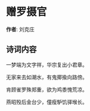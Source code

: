 # 赠罗摄官

**作者**: 刘克庄

## 诗词内容

一梦端为文字祥，华宗复出小君章。

无家来去如潮水，有鬼揶揄向路傍。

肯顾雀罗殊郑重，欲为鸡黍愧荒凉。

燕昭殁后金台少，僮瘦馿饥驿堠长。

